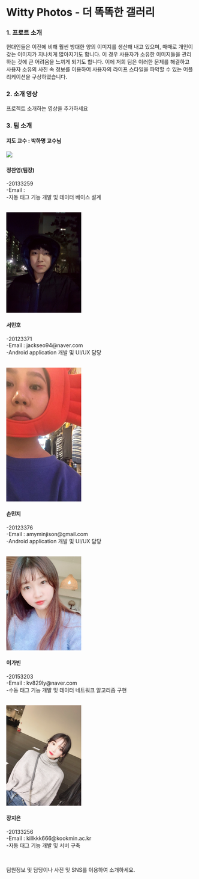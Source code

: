 

# Witty Photos - 더 똑똑한 갤러리
### 1. 프로트 소개
 현대인들은 이전에 비해 훨씬 방대한 양의 이미지를 생산해 내고 있으며, 때때로 개인이 갖는 이미지가 지나치게 많아지기도 합니다.
이 경우 사용자가 소유한 이미지들을 관리하는 것에 큰 어려움을 느끼게 되기도 합니다.
이에 저희 팀은 이러한 문제를 해결하고 사용자 소유의 사진 속 정보를 이용하여 사용자의 라이프 스타일을 파악할 수 있는 어플리케이션을 구상하였습니다.

### 2. 소개 영상

프로젝트 소개하는 영상을 추가하세요

### 3. 팀 소개

#### 지도 교수 : 박하명 교수님

<img src="./image/정찬영.jpg" width="200">

<h4> 정찬영(팀장) </h4>
<p>-20133259 <br>
  -Email : <br>
  -자동 태그 기능 개발 및 데이터 베이스 설계  </p>
  <br>
  
<img src="./image/서민호.jpg" width="200">

<h4> 서민호 </h4>
<p>-20123371 <br>
  -Email : jackseo94@naver.com <br>
  -Android application 개발 및 UI/UX 담당  </p>
  <br>

<img src="./image/손민지.jpg" width="200">

<h4> 손민지 </h4>
<p>-20123376 <br>
  -Email : amyminjison@gmail.com <br>
  -Android application 개발 및 UI/UX 담당  </p>
  <br>

<img src="./image/이가빈.jpg" width="200">

<h4> 이가빈 </h4>
<p>-20153203 <br>
  -Email : kv829ly@naver.com <br>
  -수동 태그 기능 개발 및 데이터 네트워크 알고리즘 구현  </p>
  <br>

<img src="./image/장지은.jpg" width="200">

<h4> 장지은 </h4>
<p>-20133256 <br>
  -Email : killkkk666@kookmin.ac.kr <br>
  -자동 태그 기능 개발 및 서버 구축  </p>
  <br>


팀원정보 및 담당이나 사진 및 SNS를 이용하여 소개하세요.
